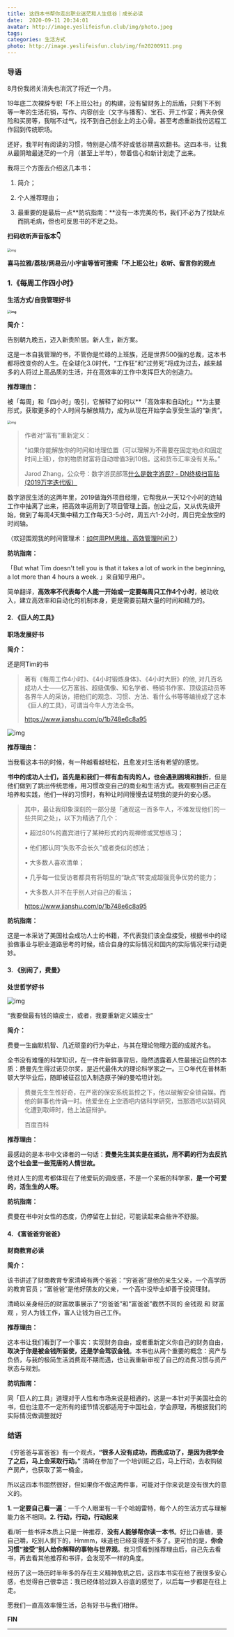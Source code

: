 ```yaml
---
title: 这四本书帮你走出职业迷茫和人生低谷｜成长必读
date:  2020-09-11 20:34:01
avatar: http://image.yeslifeisfun.club/img/photo.jpeg
tags: 
categories: 生活方式
photo: http://image.yeslifeisfun.club/img/fm20200911.png
---
```


### 导语



8月份我闭关消失也消沉了将近一个月。



19年底二次裸辞专职「不上班公社」的构建，没有留财务上的后盾，只剩下不到等一年的生活花销，写作、内容创业（文字与播客）、宝石、开工作室；再夹杂保险和买房等，我喘不过气，找不到自己创业上的主心骨。甚至考虑重新找份远程工作回到传统职场。

 

还好，我平时有阅读的习惯，特别是心情不好或低谷期喜欢翻书。这四本书，让我从最阴暗最迷茫的一个月（甚至上半年），带着信心和新计划走了出来。

 

我将三个方面去介绍这几本书：

1. 简介；
2. 个人推荐理由；

3. 最重要的是最后一点**防坑指南：**没有一本完美的书，我们不必为了找缺点而挑毛病，但也可反思书的不足之处。



**扫码收听声音版本👇**



<img src="http://image.yeslifeisfun.club/img/640-20201103223845742.png" alt="img" style="zoom:50%;" />

**喜马拉雅/荔枝/网易云/小宇宙等皆可搜索「不上班公社」收听、留言你的观点**



### 1.《每周工作四小时》



**生活方式/自我管理好书**



**<img src="http://image.yeslifeisfun.club/img/640-20201103223917278.jpeg" alt="img" style="zoom:50%;" />**

 

**简介：**



告别朝九晚五，迈入新贵阶层。新人生，新方案。

 

这是一本自我管理的书，不管你是忙碌的上班族，还是世界500强的总裁，这本书都将改变你的人生。在全球化3.0时代，“工作狂”和“过劳死”将成为过去，越来越多的人将过上高品质的生活，并在高效率的工作中发挥巨大的创造力。

 

**推荐理由：**



被「每周」和「四小时」吸引，它解释了如何以**「高效率和自动化」**为主要形式，获取更多的个人时间与解放精力，成为从现在开始学会享受生活的“新贵”。

   <img src="http://image.yeslifeisfun.club/img/640-20201103223947303.jpeg" alt="img" style="zoom:50%;" />

> 作者对“富有”重新定义：
>
> “如果你能解放你的时间和地理位置（可以理解为不需要在固定地点和固定时间上班），你的物质财富将自动增值3到10倍。这和货币汇率没有关系。”
>
> Jarod Zhang，公众号：数字游民部落[什么是数字游民? - DN终极扫盲贴(2019万字迭代版）](http://mp.weixin.qq.com/s?__biz=MzIyMjAwNzAzNg==&mid=2650207755&idx=1&sn=2fc60aa69b13ae1b4d55fefbba72da75&chksm=f0364d98c741c48eff59cebdd9fcb1e416bea1369ca32191356413daf647e3ef39a0d8bcc670#rd)

数字游民生活的这两年里，2019做海外项目经理，它帮我从一天12个小时的连轴工作中抽离了出来，把高效率运用到了项目管理上面。创业之后，又从优先级开始，做到了每周4天集中精力工作每天3-5小时，周五六1-2小时，周日完全放空的时间轴。

（欢迎围观我的时间管理术：[如何用PM思维，高效管理时间？](http://mp.weixin.qq.com/s?__biz=MzA4NDY1NzU5NA==&mid=2247484664&idx=1&sn=56255208dd1866e095b27e3aa957fd77&chksm=9fe2902da895193b6c51069d067126a7f0d1467fc4be5afe9429f64411f6b2a3e5042b127d6b&scene=21#wechat_redirect)）

 

**防坑指南：**



「But what Tim doesn't tell you is that it takes a lot of work in the beginning, a lot more than 4 hours a week. 」来自知乎用户。

简单翻译，**高效率不代表每个人能一开始或一定要每周只工作4个小时**，被动收入，建立高效率和自动化的机制本身，更是需要前期大量的时间和精力的。





#### 2. 《巨人的工具》

**职场发展好书**

**简介：**

还是阿Tim的书

> 著有《每周工作4小时》、《4小时锻炼身体》、《4小时大厨》的他, 对几百名成功人士——亿万富翁、超级偶像、知名学者、畅销书作家、顶级运动员等各界牛人的采访，把他们的观念、习惯、方法、看什么书等等编排成了这本《巨人的工具》，可谓当今牛人方法全书。
>
> https://www.jianshu.com/p/1b748e6c8a95



![img](http://image.yeslifeisfun.club/img/640-20201103224054302.jpeg) 



**推荐理由：**

当我看这本书的时候，有一种越看越轻松，且愈发对生活有希望的感觉。

 

**书中的成功人士们，首先是和我们一样有血有肉的人，也会遇到困境和挫折**，但是他们做到了跳出传统思维，用习惯改变自己的商业和生活方式。我观察到自己正在培养和实践，他们一样的习惯时，有种让时间慢慢去证明我的提升的安心感。

 

> 其中，最让我印象深刻的一部分是「通观这一百多牛人，不难发现他们的一些共同之处」，以下为精选了几个：
>
>  
>
> • 超过80%的嘉宾进行了某种形式的内观禅修或冥想练习；
>
> • 他们都认同“失败不会长久”或者类似的想法；
>
> • 大多数人喜欢清单；
>
> • 几乎每一位受访者都具有将明显的“缺点”转变成超强竞争优势的能力；
>
> • 大多数人并不在乎别人对自己的看法；
>
> https://www.jianshu.com/p/1b748e6c8a95

 

**防坑指南：**



这是一本采访了美国社会成功人士的书籍，不代表我们该全盘接受，根据书中的经验做事业与职业道路思考的时候，结合自身的实际情况和国内的实际情况来行动更妙。

 

#### 3. 《别闹了，费曼》



**处世哲学好书**



![img](http://image.yeslifeisfun.club/img/640-20201103224121889.jpeg)



“我要做最有钱的嬉皮士，或者，我要重新定义嬉皮士“



**简介：**



费曼一生幽默机智、几近顽童的行为举止，与其在理论物理方面的成就齐名。

 

全书没有难懂的科学知识，在一件件新鲜事背后，隐然透露着人性最接近自然的本质：费曼先生得过诺贝尔奖，是近代最伟大的理论科学家之一。三○年代在普林斯顿大学毕业后，随即被征召加入制造原子弹的曼哈坦计划。

 

> 费曼先生生性好奇，在严密的保安系统监控之下，他以破解安全锁自娱。而他的鲜事也传诵一时。他爱坐在上空酒吧内做科学研究，当那酒吧以妨碍风化遭到取缔时，他上法庭辩护。
>
> 百度百科



**推荐理由：**



最感动的是本书中文译者的一句话：**费曼先生其实是在抵抗，用不羁的行为去反抗这个社会里一些荒唐的人情世故。**



他对人生的思考都体现在了他爱玩的调皮感，不是一个呆板的科学家，**是一个可爱的，活生生的人呀。**

 

**防坑指南：**



费曼在书中对女性的态度，仍停留在上世纪，可能读起来会些许不舒服。

 

#### 4. 《富爸爸穷爸爸》



**财商教育必读**

**简介：**

该书讲述了财商教育专家清崎有两个爸爸：“穷爸爸”是他的亲生父亲，一个高学历的教育官员；“富爸爸”是他好朋友的父亲，一个高中没毕业却善于投资理财。

清崎以亲身经历的财富故事展示了“穷爸爸”和“富爸爸”截然不同的 金钱观 和 财富观 ，穷人为钱工作，富人让钱为自己工作。



**推荐理由：**



这本书让我们看到了一个事实：实现财务自由，或者重新定义你自己的财务自由，**取决于你是被金钱所驱使，还是学会驾驭金钱**。本书也从两个重要的概念：资产与负债，与我的极简生活消费观不期而遇，也让我重新审视了自己的消费习惯与资产状态与规划。



**防坑指南：**



同「巨人的工具」道理对于人性和市场来说是相通的，这是一本针对于美国社会的书，但也注意不一定所有的细节情况都适用于中国社会，学会原理，再根据我们的实际情况做调整就好 

 

### 结语



《穷爸爸与富爸爸》有一个观点，**“很多人没有成功，而我成功了，是因为我学会了之后，马上会采取行动。”** 清崎在参加了一个培训班之后，马上行动，去收购破产房产，也获取了第一桶金。

 

所以这四本书固然很好，但如果你不做这两件事，可能对于你来说是没有很大的意义的。



**1. 一定要自己看一遍**：一千个人眼里有一千个哈姆雷特，每个人的生活方式与理解能力各不相同。**2. 行动，行动，行动起来**

 

看/听一些书评本质上只是一种推荐，**没有人能够帮你读一本书**。好比口香糖，要自己嚼，吃别人剩下的，Hmmm，味道也已经变得差不多了。更可怕的是，**你会习惯“接受”别人给你解释的事物与世界观**。我习惯看到推荐理由后，自己先去看书，再去看其他推荐和书评，会发现不一样的角度。

 

经历了这一场历时半年多的存在主义精神危机之后，这四本书实在给了我很多安心感，也觉得自己很幸运：我已经体验过跌入谷底的感觉了，以后每一步都是在往上走。

 

愿我们一直高效率慢生活，总有好书与我们相伴。



**FIN**

------

